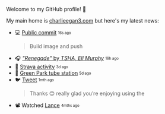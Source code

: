 Welcome to my GitHub profile! 🌄

My main home is [charlieegan3.com](https://charlieegan3.com) but here's my latest news:

* 💻 [Public commit](https://github.com/charlieegan3/racket-gregor/commit/55e633480deffac86fec7fec7190528d3681ee85) <sub><sup>16s ago</sub></sup>
  > Build image and push
* 🎧 [_"Renegade"_ by _TSHA, Ell Murphy_](https://music.charlieegan3.com) <sub><sup>16h ago</sub></sup>
* 🎽 [Strava activity](https://www.strava.com/activities/5531050563) <sub><sup>3d ago</sub></sup>
* 📸 [Green Park tube station](https://instagram.com/p/CQgiEWvr94S) <sub><sup>5d ago</sub></sup>
* 🐦 [Tweet](https://twitter.com/charlieegan3/status/1398920960451952644) <sub><sup>1mth ago</sub></sup>
  > Thanks 😊 really glad you’re enjoying using the 
* 📽️ Watched [Lance](https://letterboxd.com/charlieegan3/film/lance/) <sub><sup>4mths ago</sub></sup>
